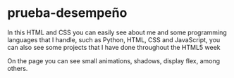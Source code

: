 # prueba-desempeño

In this HTML and CSS you can easily see about me and some programming languages ​​that I handle, such as Python, HTML, CSS and JavaScript, you can also see some projects that I have done throughout the HTML5 week

On the page you can see small animations, shadows, display flex, among others.
